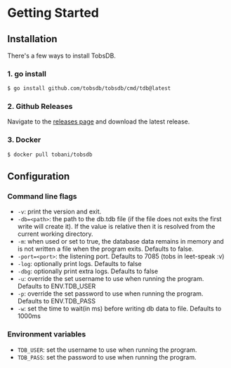 # Getting Started

## Installation

There's a few ways to install TobsDB.

### 1. go install

```bash
$ go install github.com/tobsdb/tobsdb/cmd/tdb@latest
```

### 2. Github Releases

Navigate to the [releases page](https://github.com/tobsdb/tobsdb/releases) and download the latest release.

### 3. Docker

```bash
$ docker pull tobani/tobsdb
```


## Configuration

### Command line flags

- `-v`: print the version and exit.
- `-db=<path>`: the path to the db.tdb file (if the file does not exits the first write will create it).
If the value is relative then it is resolved from the current working directory.
- `-m`: when used or set to true, the database data remains in memory and is not written a file when the program exits. Defaults to false.
- `-port=<port>`: the listening port. Defaults to 7085 (tobs in leet-speak :v)
- `-log`: optionally print logs. Defaults to false
- `-dbg`: optionally print extra logs. Defaults to false
- `-u`: override the set username to use when running the program. Defaults to ENV.TDB_USER
- `-p`: override the set password to use when running the program. Defaults to ENV.TDB_PASS
- `-w`: set the time to wait(in ms) before writing db data to file. Defaults to 1000ms

### Environment variables

- `TDB_USER`: set the username to use when running the program.
- `TDB_PASS`: set the password to use when running the program.
